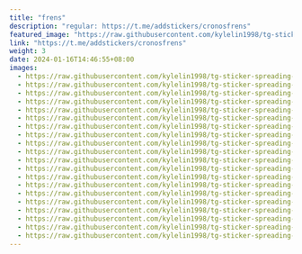 ```yaml
---
title: "frens"
description: "regular: https://t.me/addstickers/cronosfrens"
featured_image: "https://raw.githubusercontent.com/kylelin1998/tg-sticker-spreading-worldwide-images/main/img/ddea6827-d280-49ad-95d6-cd76023d81df.jpg"
link: "https://t.me/addstickers/cronosfrens"
weight: 3
date: 2024-01-16T14:46:55+08:00
images:
  - https://raw.githubusercontent.com/kylelin1998/tg-sticker-spreading-worldwide-images/main/img/ddea6827-d280-49ad-95d6-cd76023d81df.jpg
  - https://raw.githubusercontent.com/kylelin1998/tg-sticker-spreading-worldwide-images/main/img/92333b1f-1263-4c08-92c0-f0cb04f3dcb6.jpg
  - https://raw.githubusercontent.com/kylelin1998/tg-sticker-spreading-worldwide-images/main/img/8eff50f7-61d6-4733-9db8-7df58b4cd092.jpg
  - https://raw.githubusercontent.com/kylelin1998/tg-sticker-spreading-worldwide-images/main/img/9793cd38-6add-4494-b4ff-f9176b80242b.jpg
  - https://raw.githubusercontent.com/kylelin1998/tg-sticker-spreading-worldwide-images/main/img/8f4b7e8e-8921-4fad-bdc5-d75f266031f2.jpg
  - https://raw.githubusercontent.com/kylelin1998/tg-sticker-spreading-worldwide-images/main/img/ceb39a17-5505-45c6-ad82-a0de4e212f07.jpg
  - https://raw.githubusercontent.com/kylelin1998/tg-sticker-spreading-worldwide-images/main/img/a0cf6533-8002-413c-b672-82f0d215c87e.jpg
  - https://raw.githubusercontent.com/kylelin1998/tg-sticker-spreading-worldwide-images/main/img/c6cd35ef-5e67-4867-81bd-505719f4dede.jpg
  - https://raw.githubusercontent.com/kylelin1998/tg-sticker-spreading-worldwide-images/main/img/a539afb2-8865-41fc-8564-1d47b6db7490.jpg
  - https://raw.githubusercontent.com/kylelin1998/tg-sticker-spreading-worldwide-images/main/img/15098a5f-b644-43aa-ada1-b4e766b77917.jpg
  - https://raw.githubusercontent.com/kylelin1998/tg-sticker-spreading-worldwide-images/main/img/58b7fdb3-b35a-485f-9120-0ff4fba0f6af.jpg
  - https://raw.githubusercontent.com/kylelin1998/tg-sticker-spreading-worldwide-images/main/img/b5475f37-0e4a-427c-904c-a22f563009a2.jpg
  - https://raw.githubusercontent.com/kylelin1998/tg-sticker-spreading-worldwide-images/main/img/406221cb-f920-4132-adcc-f1c69ec0c85a.jpg
  - https://raw.githubusercontent.com/kylelin1998/tg-sticker-spreading-worldwide-images/main/img/4a69375e-329d-48d4-bd15-deb2cc5f7728.jpg
  - https://raw.githubusercontent.com/kylelin1998/tg-sticker-spreading-worldwide-images/main/img/9bc03334-1cec-44cd-8716-5b655557bf6a.jpg
  - https://raw.githubusercontent.com/kylelin1998/tg-sticker-spreading-worldwide-images/main/img/914903c3-395e-4f80-ac0d-6c0ed12dbb2a.jpg
  - https://raw.githubusercontent.com/kylelin1998/tg-sticker-spreading-worldwide-images/main/img/e828c08b-91ab-4ff2-befe-3a571473db43.jpg
  - https://raw.githubusercontent.com/kylelin1998/tg-sticker-spreading-worldwide-images/main/img/34abd40f-179d-42b3-b0d0-dbb299ffefb4.jpg
  - https://raw.githubusercontent.com/kylelin1998/tg-sticker-spreading-worldwide-images/main/img/61859a69-fc77-43d5-ad52-74d57d591d28.jpg
  - https://raw.githubusercontent.com/kylelin1998/tg-sticker-spreading-worldwide-images/main/img/430e1fda-8ed7-430c-8016-ca4d7ebd9d1d.jpg
---
```

